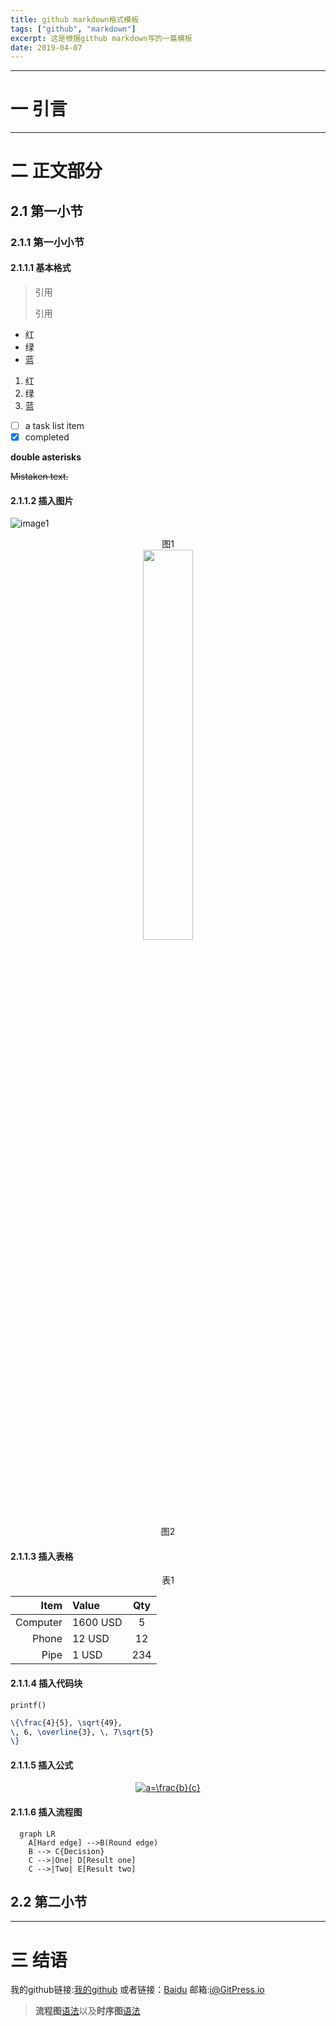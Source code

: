 ```yaml
---
title: github markdown格式模板 
tags: ["github", "markdown"]
excerpt: 这是根据github markdown写的一篇模板
date: 2019-04-07
---
```

---
# 一 引言
---
# 二 正文部分

## 2.1 第一小节

### 2.1.1 第一小小节

#### 2.1.1.1 基本格式

> 引用
>
> 引用


* 红
* 绿
* 蓝

1. 红
2. 绿
3. 蓝

- [ ] a task list item
- [x] completed

**double asterisks**

~~Mistaken text.~~

#### 2.1.1.2 插入图片

![image1](http://pic.yupoo.com/yaleizh/fc8c76e8/13ac2851.jpg )

<div align=center>图1<div align=left> 

<div align=center><img src="http://pic.yupoo.com/yaleizh/fc8c76e8/13ac2851.jpg" width = 40% height = 40% /><div align=left> 

<div align=center>图2<div align=left> 

#### 2.1.1.3 插入表格

<div align=center>表1<div align=left> 

| Item      |    Value | Qty  |
| --------: | :--------| :---:|
| Computer  | 1600 USD |  5   |
| Phone     |   12 USD |  12  |
| Pipe      |    1 USD | 234  |

#### 2.1.1.4 插入代码块

`printf()`

```latex
\{\frac{4}{5}, \sqrt{49},
\, 6, \overline{3}, \, 7\sqrt{5}
\}
```

#### 2.1.1.5 插入公式

<div align=center>
<a href="https://www.codecogs.com/eqnedit.php?latex=a=\frac{b}{c}" target="_blank"><img src="https://latex.codecogs.com/gif.latex?a=\frac{b}{c}" title="a=\frac{b}{c}" /></a>
<div align=left> 

#### 2.1.1.6 插入流程图
```Mermaid
  graph LR
    A[Hard edge] -->B(Round edge)
    B --> C{Decision}
    C -->|One| D[Result one]
    C -->|Two| E[Result two]
```
## 2.2 第二小节
---
# 三 结语

我的github链接:[我的github][1]
或者链接：[Baidu](www.baidu.com)
邮箱:<i@GitPress.io>

> **流程图**[语法][2]以及**时序图**[语法][3]

  [1]: https://github.com/yaleizh/myblog/blob/master/samples.md
  [2]: http://adrai.github.io/flowchart.js/
  [3]: http://bramp.github.io/js-sequence-diagrams/


